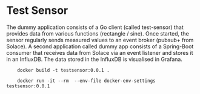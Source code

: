 # Test Sensor

The dummy application consists of a Go client (called test-sensor) that provides data from various functions (rectangle / sine).
Once started, the sensor regularly sends measured values to an event broker (pubsub+ from Solace).
A second application called dummy app consists of a Spring-Boot consumer that receives data from Solace via an event listener and stores it in an InfluxDB.
The data stored in the InfluxDB is visualised in Grafana.

```Create docker image
    docker build -t testsensor:0.0.1 .
```
```run testsensor
    docker run -it --rm  --env-file docker-env-settings testsensor:0.0.1
```



